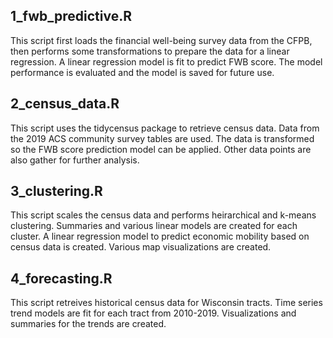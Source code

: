 ## 1_fwb_predictive.R
This script first loads the financial well-being survey data from the CFPB,
then performs some transformations to prepare the data for a linear regression.
A linear regression model is fit to predict FWB score.
The model performance is evaluated and the model is saved for future use.

## 2_census_data.R
This script uses the tidycensus package to retrieve census data.
Data from the 2019 ACS community survey tables are used.
The data is transformed so the FWB score prediction model can be applied.
Other data points are also gather for further analysis.

## 3_clustering.R
This script scales the census data and performs heirarchical and k-means clustering.
Summaries and various linear models are created for each cluster.
A linear regression model to predict economic mobility based on census data is created.
Various map visualizations are created. 

## 4_forecasting.R
This script retreives historical census data for Wisconsin tracts.
Time series trend models are fit for each tract from 2010-2019.
Visualizations and summaries for the trends are created.
